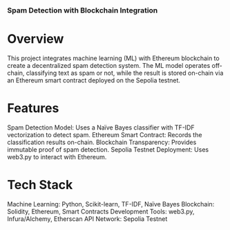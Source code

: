 ### Spam Detection with Blockchain Integration

# **Overview**

This project integrates machine learning (ML) with Ethereum blockchain to create a decentralized spam detection system. The ML model operates off-chain, classifying text as spam or not, while the result is stored on-chain via an Ethereum smart contract deployed on the Sepolia testnet.

# **Features**

Spam Detection Model: Uses a Naïve Bayes classifier with TF-IDF vectorization to detect spam.
Ethereum Smart Contract: Records the classification results on-chain.
Blockchain Transparency: Provides immutable proof of spam detection.
Sepolia Testnet Deployment: Uses web3.py to interact with Ethereum.

# **Tech Stack**

Machine Learning: Python, Scikit-learn, TF-IDF, Naïve Bayes
Blockchain: Solidity, Ethereum, Smart Contracts
Development Tools: web3.py, Infura/Alchemy, Etherscan API
Network: Sepolia Testnet
